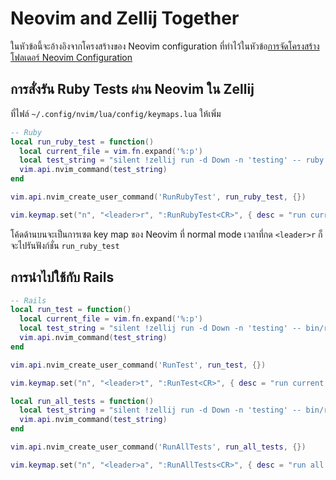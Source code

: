 # Neovim and Zellij Together

ในหัวข้อนี้จะอ้างอิงจากโครงสร้างของ Neovim configuration
ที่ทำไว้ในหัวข้อ[การจัดโครงสร้างโฟลเดอร์ Neovim Configuration](neovim-lazy.md#neovim-configuration)

## การสั่งรัน Ruby Tests ผ่าน Neovim ใน Zellij

ที่ไฟล์ `~/.config/nvim/lua/config/keymaps.lua` ให้เพิ่ม

```lua
-- Ruby
local run_ruby_test = function()
  local current_file = vim.fn.expand('%:p')
  local test_string = "silent !zellij run -d Down -n 'testing' -- ruby " .. current_file
  vim.api.nvim_command(test_string)
end

vim.api.nvim_create_user_command('RunRubyTest', run_ruby_test, {})

vim.keymap.set("n", "<leader>r", ":RunRubyTest<CR>", { desc = "run current file test" })
```

โค้ดด้านบนจะเป็นการเซต key map ของ Neovim ที่ normal mode เวลาที่กด `<leader>r` ก็จะไปรันฟังก์ชั่น `run_ruby_test`

## การนำไปใช้กับ Rails

```lua
-- Rails
local run_test = function()
  local current_file = vim.fn.expand('%:p')
  local test_string = "silent !zellij run -d Down -n 'testing' -- bin/rails test " .. current_file
  vim.api.nvim_command(test_string)
end

vim.api.nvim_create_user_command('RunTest', run_test, {})

vim.keymap.set("n", "<leader>t", ":RunTest<CR>", { desc = "run current file test" })
```

```lua
local run_all_tests = function()
  local test_string = "silent !zellij run -d Down -n 'testing' -- bin/rails test"
  vim.api.nvim_command(test_string)
end

vim.api.nvim_create_user_command('RunAllTests', run_all_tests, {})

vim.keymap.set("n", "<leader>a", ":RunAllTests<CR>", { desc = "run all tests" })
```
